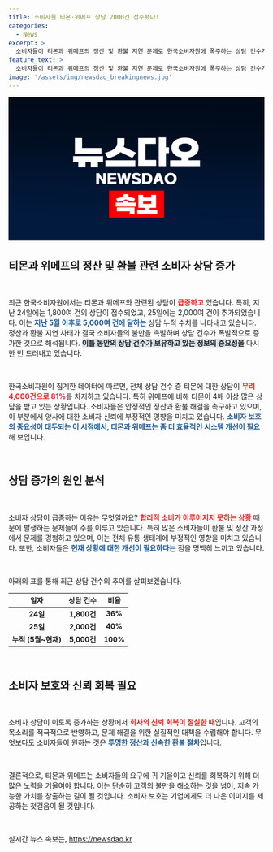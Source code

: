 ```yaml
---
title: 소비자원 티몬·위메프 상담 2000건 접수됐다!
categories:
  - News
excerpt: >
  소비자들이 티몬과 위메프의 정산 및 환불 지연 문제로 한국소비자원에 폭주하는 상담 건수가 증가하고 있습니다. 1,800여 건에서 시작해 이틀 만에 5천 건 이상으로 급증한 상황, 소비자들의 우려가 커지고 있습니다. 클릭해 이 사태의 진실을 확인하세요!
feature_text: >
  소비자들이 티몬과 위메프의 정산 및 환불 지연 문제로 한국소비자원에 폭주하는 상담 건수가 증가하고 있습니다. 1,800여 건에서 시작해 이틀 만에 5천 건 이상으로 급증한 상황, 소비자들의 우려가 커지고 있습니다. 클릭해 이 사태의 진실을 확인하세요!
image: '/assets/img/newsdao_breakingnews.jpg'
---
```


<p><img src="/assets/img/newsdao_breakingnews.jpg" alt="koreaapp 속보" /></p>

<h2 data-ke-size="size26">티몬과 위메프의 정산 및 환불 관련 소비자 상담 증가</h2>

<p data-ke-size="size16">&nbsp;</p>

<p>최근 한국소비자원에서는 티몬과 위메프와 관련된 상담이 <b><span style="color: #ee2323;">급증하고</span></b> 있습니다. 특히, 지난 24일에는 1,800여 건의 상담이 접수되었고, 25일에는 2,000여 건이 추가되었습니다. 이는 <b><span style="color: #1a5490;">지난 5월 이후로 5,000여 건에 달하는</span></b> 상담 누적 수치를 나타내고 있습니다. 정산과 환불 지연 사태가 결국 소비자들의 불만을 촉발하며 상담 건수가 폭발적으로 증가한 것으로 해석됩니다. <b><span style="background-color: #21538527;">이틀 동안의 상담 건수가 보유하고 있는 정보의 중요성을</span></b> 다시 한 번 드러내고 있습니다.</p>

<p data-ke-size="size16">&nbsp;</p>

<p>한국소비자원이 집계한 데이터에 따르면, 전체 상담 건수 중 티몬에 대한 상담이 <b><span style="color: #ee2323;">무려 4,000건으로 81%</span></b>를 차지하고 있습니다. 특히 위메프에 비해 티몬이 4배 이상 많은 상담을 받고 있는 상황입니다. 소비자들은 안정적인 정산과 환불 해결을 촉구하고 있으며, 이 부분에서 양사에 대한 소비자 신뢰에 부정적인 영향을 미치고 있습니다. <b><span style="color: #1a5490;">소비자 보호의 중요성이 대두되는 이 시점에서, 티몬과 위메프는 좀 더 효율적인 시스템 개선이 필요</span></b>해 보입니다.</p>

<p data-ke-size="size16">&nbsp;</p>

<h2 data-ke-size="size26">상담 증가의 원인 분석</h2>

<p data-ke-size="size16">&nbsp;</p>

<p>소비자 상담이 급증하는 이유는 무엇일까요? <b><span style="color: #ee2323;">합리적 소비가 이루어지지 못하는 상황</span></b> 때문에 발생하는 문제들이 주를 이루고 있습니다. 특히 많은 소비자들이 환불 및 정산 과정에서 문제를 경험하고 있으며, 이는 전체 유통 생태계에 부정적인 영향을 미치고 있습니다. 또한, 소비자들은 <b><span style="color: #1a5490;">현재 상황에 대한 개선이 필요하다는</span></b> 점을 명백히 느끼고 있습니다.</p>

<p data-ke-size="size16">&nbsp;</p>

<p>아래의 표를 통해 최근 상담 건수의 추이를 살펴보겠습니다.</p>

<table style="width: 100%; border-collapse: collapse;">
    <thead>
        <tr>
            <th style="text-align: center;">일자</th>
            <th style="text-align: center;">상담 건수</th>
            <th style="text-align: center;">비율</th>
        </tr>
    </thead>
    <tbody>
        <tr>
            <td style="text-align: center; height: 17px;"><b>24일</b></td>
            <td style="text-align: center; height: 17px;"><b>1,800건</b></td>
            <td style="text-align: center; height: 17px;"><b>36%</b></td>
        </tr>
        <tr>
            <td style="text-align: center; height: 17px;"><b>25일</b></td>
            <td style="text-align: center; height: 17px;"><b>2,000건</b></td>
            <td style="text-align: center; height: 17px;"><b>40%</b></td>
        </tr>
        <tr>
            <td style="text-align: center; height: 17px;"><b>누적 (5월~현재)</b></td>
            <td style="text-align: center; height: 17px;"><b>5,000건</b></td>
            <td style="text-align: center; height: 17px;"><b>100%</b></td>
        </tr>
    </tbody>
</table>

<p data-ke-size="size16">&nbsp;</p>

<h2 data-ke-size="size26">소비자 보호와 신뢰 회복 필요</h2>

<p data-ke-size="size16">&nbsp;</p>

<p>소비자 상담이 이토록 증가하는 상황에서 <b><span style="color: #ee2323;">회사의 신뢰 회복이 절실한 때</span></b>입니다. 고객의 목소리를 적극적으로 반영하고, 문제 해결을 위한 실질적인 대책을 수립해야 합니다. 무엇보다도 소비자들이 원하는 것은 <b><span style="color: #1a5490;">투명한 정산과 신속한 환불 절차</span></b>입니다.</p>

<p data-ke-size="size16">&nbsp;</p>

<p>결론적으로, 티몬과 위메프는 소비자들의 요구에 귀 기울이고 신뢰를 회복하기 위해 더 많은 노력을 기울여야 합니다. 이는 단순히 고객의 불만을 해소하는 것을 넘어, 지속 가능한 가치를 창출하는 길이 될 것입니다. 소비자 보호는 기업에게도 더 나은 이미지를 제공하는 첫걸음이 될 것입니다.</p>

<p data-ke-size="size16">&nbsp;</p>
실시간 뉴스 속보는, <a href="https://newsdao.kr" rel="dofollow">https://newsdao.kr</a>


